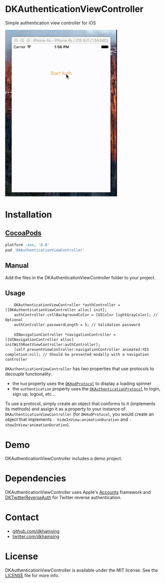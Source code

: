 # DKAuthenticationViewController

Simple authentication view controller for iOS

![](Assets/demo.gif)

# Installation

## [CocoaPods](https://cocoapods.org/)

``` ruby
platform :ios, '8.0'
pod 'DKAuthenticationViewController'
```

## Manual

Add the files in the DKAuthenticationViewController folder to your project.

## Usage

``` objc
    DKAuthenticationViewController *authController = [[DKAuthenticationViewController alloc] init];
    authController.cellBackgroundColor = [UIColor lightGrayColor]; // Optional
    authController.passwordLength = 5; // Validation password 
    
    UINavigationController *navigationController = [[UINavigationController alloc] initWithRootViewController:authController];
    [self presentViewController:navigationController animated:YES completion:nil]; // Should be presented modally with a navigation controller
```

`DKAuthenticationViewController` has two properties that use protocols to decouple functionality:
- the `hud` property uses the [`DKHudProtocol`](https://github.com/dkhamsing/DKAuthenticationViewController/blob/master/DKAuthenticationViewController/DKHudProtocol.h) to display a loading spinner
- the `authentication` property uses the [`DKAuthenticationProtocol`](https://github.com/dkhamsing/DKAuthenticationViewController/blob/master/DKAuthenticationViewController/DKAuthenticationProtocol.h) to login, sign up, logout, etc...

To use a protocol, simply create an object that conforms to it (implements its methods) and assign it as a property to your instance of `DKAuthenticationViewController` (for `DKHudProtocol`, you would create an object that implements `- hideInView:animationDuration` and `- showInView:animationDuration`).

# Demo

DKAuthenticationViewController includes a demo project.

# Dependencies

DKAuthenticationViewController uses Apple's [Accounts](https://developer.apple.com/library/prerelease/ios/documentation/Accounts/Reference/AccountsFrameworkRef/index.html) framework and [DKTwitterReverseAuth](https://github.com/dkhamsing/DKTwitterReverseAuth) for Twitter reverse authentication.

# Contact

- [github.com/dkhamsing](https://github.com/dkhamsing)
- [twitter.com/dkhamsing](https://twitter.com/dkhamsing)

# License

DKAuthenticationViewController is available under the MIT license. See the [LICENSE](LICENSE) file for more info.
